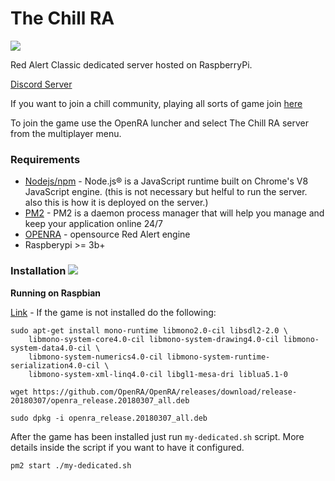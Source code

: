 # The Chill RA
![](https://cncnet.org/images/games/red-alert/logo.png)

Red Alert Classic dedicated server hosted on RaspberryPi. 

[Discord Server](https://discord.com/assets/e7a3b51fdac2aa5ec71975d257d5c405.png) 

If you want to join a chill community, playing all sorts of game join [here](https://discord.gg/grZjzM3)

To join the game use the OpenRA luncher and select The Chill RA server from the multiplayer menu.

### Requirements

 - [Nodejs/npm](https://nodejs.org/en/) - Node.js® is a JavaScript runtime built on Chrome's V8 JavaScript engine. (this is not necessary but helful to run the server. also this is how it is deployed on the server.)
 - [PM2](https://pm2.keymetrics.io/) - PM2 is a daemon process manager that will help you manage and keep your application online 24/7
 - [OPENRA](https://github.com/OpenRA/OpenRA) - opensource Red Alert engine
 - Raspberypi >= 3b+ 

### Installation ![](https://www.openra.net/images/icons/ra_64x64.png)  

**Running on Raspbian**

[Link](https://github.com/OpenRA/OpenRA/wiki/OpenRA-on-RaspberryPi) - If the game is not installed do the following:
```
sudo apt-get install mono-runtime libmono2.0-cil libsdl2-2.0 \ 
	libmono-system-core4.0-cil libmono-system-drawing4.0-cil libmono-system-data4.0-cil \ 
	libmono-system-numerics4.0-cil libmono-system-runtime-serialization4.0-cil \
	libmono-system-xml-linq4.0-cil libgl1-mesa-dri liblua5.1-0
```
`wget https://github.com/OpenRA/OpenRA/releases/download/release-20180307/openra_release.20180307_all.deb`

`sudo dpkg -i openra_release.20180307_all.deb`

After the game has been installed just run `my-dedicated.sh` script. More details inside the script if you want to have it configured.

`pm2 start ./my-dedicated.sh`
